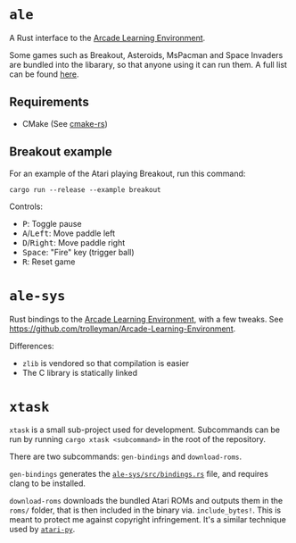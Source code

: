 # `ale`
A Rust interface to the [Arcade Learning Environment](https://github.com/mgbellemare/Arcade-Learning-Environment).

Some games such as Breakout, Asteroids, MsPacman and Space Invaders are bundled into the libarary, so that anyone using it can run them. A full list can be found [here](https://github.com/trolleyman/ale-rs/blob/master/src/lib.rs#L363-L440).

## Requirements
- CMake (See [cmake-rs](https://github.com/alexcrichton/cmake-rs))

## Breakout example
For an example of the Atari playing Breakout, run this command:
```
cargo run --release --example breakout
```
Controls:
- <kbd>P</kbd>: Toggle pause
- <kbd>A</kbd>/<kbd>Left</kbd>: Move paddle left
- <kbd>D</kbd>/<kbd>Right</kbd>: Move paddle right
- <kbd>Space</kbd>: "Fire" key (trigger ball)
- <kbd>R</kbd>: Reset game

# `ale-sys`
Rust bindings to the [Arcade Learning Environment](https://github.com/mgbellemare/Arcade-Learning-Environment), with a few tweaks. See https://github.com/trolleyman/Arcade-Learning-Environment.

Differences:
- `zlib` is vendored so that compilation is easier
- The C library is statically linked

# `xtask`
`xtask` is a small sub-project used for development. Subcommands can be run by running `cargo xtask <subcommand>` in the root of the repository.

There are two subcommands: `gen-bindings` and `download-roms`.

`gen-bindings` generates the [`ale-sys/src/bindings.rs`](ale-sys/src/bindings.rs) file, and requires clang to be installed.

`download-roms` downloads the bundled Atari ROMs and outputs them in the `roms/` folder, that is then included in the binary via. `include_bytes!`. This is meant to protect me against copyright infringement. It's a similar technique used by [`atari-py`](https://github.com/openai/atari-py).
